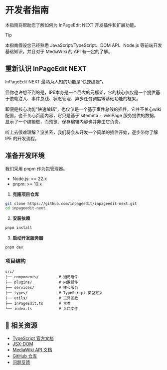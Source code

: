 # 开发者指南

本指南将帮助您了解如何为 InPageEdit NEXT 开发插件和扩展功能。

> [!TIP]
>
> 本指南假设您已经熟悉 JavaScript/TypeScript、DOM API、Node.js 等前端开发基础知识，并且对于 MediaWiki 的 API 有一定的了解。

## 重新认识 InPageEdit NEXT

InPageEdit NEXT 最熟为人知的功能是“快速编辑”。

但你也许想不到的是，IPE本身是一个巨大的元框架，它的核心仅仅是一个提供基于依赖注入、事件总线、状态管理、异步任务调度等基础功能的框架。

即便是核心功能“快速编辑”，也仅仅是一个基于事件总线的插件，它并不关心wiki配置，也不关心页面内容，它只是基于 sitemeta + wikiPage 服务提供的数据，显示了一个编辑框，而预览、保存编辑内容也并非由它负责。

听上去很难理解？没关系，我们将会从开发一个简单的插件开始，逐步带你了解 IPE 的开发流程。

## 准备开发环境

我们采用 pnpm 作为包管理器。

- Node.js: >= 22.x
- pnpm: >= 10.x

1. **克隆项目仓库**

```bash
git clone https://github.com/inpageedit/inpageedit-next.git
cd inpageedit-next
```

2. **安装依赖**

```bash
pnpm install
```

3. **启动开发服务器**

```bash
pnpm dev
```

### 项目结构

```
src/
├── components/         # 通用组件
├── plugins/            # 内置插件
├── services/           # 核心服务
├── types/              # TypeScript 类型定义
├── utils/              # 工具函数
├── InPageEdit.ts       # 主类
└── index.ts            # 入口文件
```

## 🔗 相关资源

- [TypeScript 官方文档](https://www.typescriptlang.org/)
- [JSX-DOM](https://npmjs.com/package/jsx-dom)
- [MediaWiki API 文档](https://www.mediawiki.org/wiki/API:Main_page)
- [GitHub 仓库](https://github.com/inpageedit/inpageedit-next)
- [问题反馈](https://github.com/inpageedit/inpageedit-next/issues)
